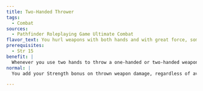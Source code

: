 ```yaml
---
title: Two-Handed Thrower
tags:
  - Combat
sources:
  - Pathfinder Roleplaying Game Ultimate Combat
flavor_text: You hurl weapons with both hands and with great force, sometimes using a whirling technique to send your weapon flying through the air at tremendous speeds.
prerequisites:
  - Str 15
benefit: |
  Whenever you use two hands to throw a one-handed or two-handed weapon, you gain a bonus on damage rolls equal to 1--1/2 times your Strength bonus. Using two hands to throw any weapon requires only a standard action for you. If you also have the [Quick Draw](/feats/quick-draw/) feat, you can throw two-handed weapons at your full normal rate of attacks.
normal: |
  You add your Strength bonus on thrown weapon damage, regardless of available hands. Throwing a two-handed weapon is a full-round action.

---
```


